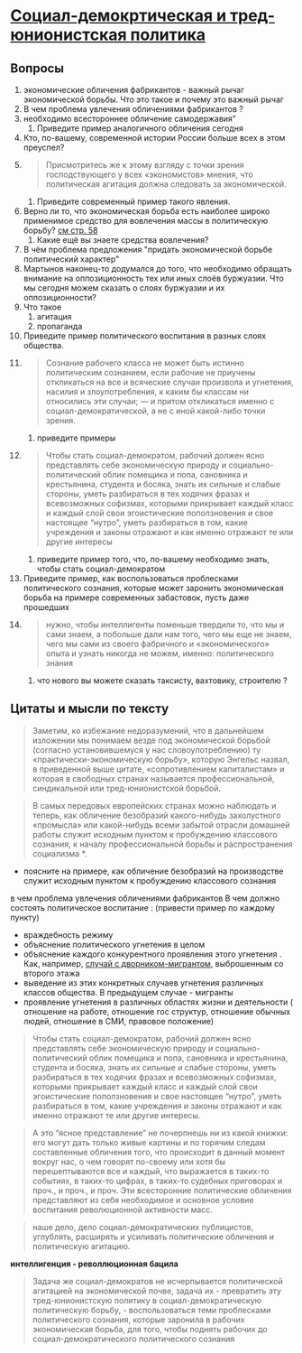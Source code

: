 # [Cоциал-демокртическая и тред-юнионистская политика](https://www.marxists.org/russkij/lenin/1902/6-13-2.htm)

## Вопросы
1. экономические обличения фабрикантов - важный рычаг экономической борьбы. Что это такое и почему это важный рычаг
2. В чем проблема увлечения обличениями фабрикантов ?
3. необходимо всестороннее обличение самодержавия"  
   1. Приведите пример аналогичного обличения сегодня 
4. Кто, по-вашему, современной истории России больше всех в этом преуспел?
5. > Присмотритесь же к этому взгляду с точки зрения господствующего у всех «экономистов» мнения, что политическая агитация должна следовать за экономической. 
   1. Приведите современный пример такого явления. 
6. Верно ли то, что экономическая борьба есть наиболее широко применимое средство для вовлечения массы в политическую борьбу? [см стр. 58](http://www.uaio.ru/vil/06.htm#s58)
   1. Какие ещё вы знаете средства вовлечения?
7. В чём проблема предложения "придать экономической борьбе политический характер"
8.  Мартынов наконец-то додумался до того, что необходимо обращать внимание на оппозиционность тех или иных слоёв буржуазии. Что мы сегодня можем сказать о слоях буржуазии и их оппозиционности?
9.  Что такое
    1.  агитация
    1.  пропаганда
10. Приведите пример политического воспитания в разных слоях общества.
11. > Сознание рабочего класса не может быть истинно политическим сознанием, если рабочие не приучены откликаться на все и всяческие случаи произвола и угнетения, насилия и злоупотребления, к каким бы классам ни относились эти случаи; — и притом откликаться именно с социал-демократической, а не с иной какой-либо точки зрения. 
    1.  приведите примеры
12. > Чтобы стать социал-демократом, рабочий должен ясно представлять себе экономическую природу и социально-политический облик помещика и попа, сановника и крестьянина, студента и босяка, знать их сильные и слабые стороны, уметь разбираться в тех ходячих фразах и всевозможных софизмах, которыми прикрывает каждый класс и каждый слой свои эгоистические поползновения и свое настоящее “нутро”, уметь разбираться в том, какие учреждения и законы отражают и как именно отражают те или другие интересы
    1.  приведите пример того, что, по-вашему необходимо знать, чтобы стать социал-демократом
13. Приведите пример, как воспользоваться проблесками политического сознания, которые может заронить экономическая борьба на примере современных забастовок, пусть даже прошедших 
14. > нужно, чтобы интеллигенты поменьше твердили то, что мы и сами знаем, а побольше дали нам того, чего мы еще не знаем, чего мы сами из своего фабричного и «экономического» опыта и узнать никогда не можем, именно: политического знания
    1.  что нового вы можете сказать таксисту, вахтовику, строителю ?

## Цитаты и мысли по тексту

> Заметим, ко избежание недоразумений, что в дальнейшем изложении мы понимаем везде под экономической борьбой (согласно установившемуся у нас словоупотреблению) ту «практически-экономическую борьбу», которую Энгельс назвал, в приведенной выше цитате, «сопротивлением капиталистам» и которая в свободных странах называется профессиональной, синдикальной или тред-юнионистской борьбой.

> В самых передовых европейских странах можно наблюдать и теперь, как обличение безобразий какого-нибудь захолустного «промысла» или какой-нибудь всеми забытой отрасли домашней работы служит исходным пунктом к пробуждению классового сознания, к началу профессиональной борьбы и распространения социализма *. 
- поясните на примере, как обличение безобразий на производстве служит исходным пунктом к пробуждению классового сознания 

в чем проблема увлечения обличениями фабрикантов
В чем должно состоять политическое воспитание : (привести пример по каждому пункту)
- враждебность режиму
- объяснение политического угнетения в целом
- объяснение каждого конкурентного проявления этого угнетения . Как, например, [случай с дворником-мигрантом](https://vk.com/@sizifoftrud-migranty-v-moskve), выброшенным со второго этажа
- выведение из этих конкретных случаев угнетения различных классов общества. В предыдущем случае - мигранты
- проявление угнетения в различных областях жизни и деятельности ( отношение на работе, отношение гос структур, отношение обычных людей, отношение в СМИ, правовое положение)

> Чтобы стать социал-демократом, рабочий должен ясно представлять себе экономическую природу и социально-политический облик помещика и попа, сановника и крестьянина, студента и босяка, знать их сильные и слабые стороны, уметь разбираться в тех ходячих фразах и всевозможных софизмах, которыми прикрывает каждый класс и каждый слой свои эгоистические поползновения и свое настоящее “нутро”, уметь разбираться в том, какие учреждения и законы отражают и как именно отражают те или другие интересы. 

> А это “ясное представление” не почерпнешь ни из какой книжки: его могут дать только живые картины и по горячим следам составленные обличения того, что происходит в данный момент вокруг нас, о чем говорят по-своему или хотя бы перешептываются все и каждый, что выражается в таких-то событиях, в таких-то цифрах, в таких-то судебных приговорах и проч., и проч., и проч. Эти всесторонние политические обличения представляют из себя необходимое и основное условие воспитания революционной активности масс.

> наше дело, дело социал-демократических публицистов, углублять, расширять и усиливать политические обличения и политическую агитацию.

**интеллигенция - револлюционная бацила**

> Задача же социал-демократов не исчерпывается политической агитацией на экономической почве, задача их - превратить эту тред-юнионистскую политику в социал-демократическую политическую борьбу, - воспользоваться теми проблесками политического сознания, которые заронила в рабочих экономическая борьба, для того, чтобы поднять рабочих до социал-демократического политического сознания
